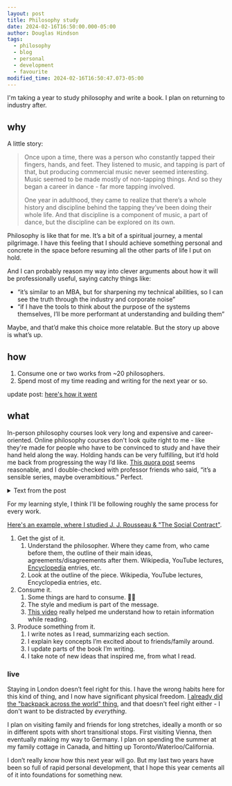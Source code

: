 ```yaml
---
layout: post
title: Philosophy study
date: 2024-02-16T16:50:00.000-05:00
author: Douglas Hindson
tags:
  - philosophy
  - blog
  - personal
  - development
  - favourite
modified_time: 2024-02-16T16:50:47.073-05:00
---
```

I'm taking a year to study philosophy and write a book. I plan on returning to industry after.
## why
A little story:

> Once upon a time, there was a person who constantly tapped their fingers, hands, and feet. They listened to music, and tapping is part of that, but producing commercial music never seemed interesting. Music seemed to be made mostly of non-tapping things. And so they began a career in dance - far more tapping involved.
> 
> One year in adulthood, they came to realize that there’s a whole history and discipline behind the tapping they’ve been doing their whole life. And that discipline is a component of music, a part of dance, but the discipline can be explored on its own.

Philosophy is like that for me. It’s a bit of a spiritual journey, a mental pilgrimage. I have this feeling that I should achieve something personal and concrete in the space before resuming all the other parts of life I put on hold.

And I can probably reason my way into clever arguments about how it will be professionally useful, saying catchy things like:
- “it’s similar to an MBA, but for sharpening my technical abilities, so I can see the truth through the industry and corporate noise”
- “if I have the tools to think about the purpose of the systems themselves, I’ll be more performant at understanding and building them”

Maybe, and that’d make this choice more relatable. But the story up above is what’s up.
## how
1. Consume one or two works from ~20 philosophers.
2. Spend most of my time reading and writing for the next year or so.

update post: [here's how it went](/microsoft-google-and-strawberry-liquorice)
## what

In-person philosophy courses look very long and expensive and career-oriented. Online philosophy courses don't look quite right to me - like they're made for people who have to be convinced to study and have their hand held along the way. Holding hands can be very fulfilling, but it’d hold me back from progressing the way I’d like. [This quora post](https://qr.ae/py6yGR) seems reasonable, and I double-checked with professor friends who said, “it’s a sensible series, maybe overambitious.” Perfect.

<details markdown="1">

<summary>Text from the post</summary>
<br>

Most answers here suggest reading some introductions to philosophy. While that’s all fine and dandy, as the question seems to be about the works of great philosophers, i.e. primary works, I thought I would chip in with a fairly substantial list of important works from great philosophers. I order them according to some hazy principle that takes into account how easy they are to read and how they might build upon each other or have important synergy – or something. At the end of the day, it will be just my personal list that happens to make sense for me.<br>

<br>

Caveat: I leave out non-Western philosophy because I have little expertise on it, and I lean towards theoretical philosophy (metaphysics, epistemology, etc.) rather than practical (ethics, political philosophy, aesthetics) simply because of my own (lack of) knowledge. Ok, enough hedging, let’s do this!<br>

<br>

1. There can be only one first choice: start with Plato. In many ways the father of all Western philosophy, Plato’s thought set the stage for the more than two millennia of philosophy to follow. I recommend:<br>

<br>

- Republic, an undisputed classic of philosophy and fairly easy to read. Includes the famous cave allegory!<br>

- Apology, because it contains such awesome philosophy on what philosophy is – and what it is good for.<br>

- Theaetetus, if you are interested in the fundamental epistemological question: What is knowledge?<br>

- Phaedo, for Plato’s take on the mind and soul.<br>

- Meno, for Plato’s take on virtue and intrinsic ideas.<br>

- Parmenides, a bonus book on Plato’s metaphysics. Tougher than others though.<br>

<br>

2. After Plato, there was Aristotle, and since the two together constitute the pillars of all philosophy, I recommend moving onto him next. Now, the problem is that Aristotle is the polar opposite of Plato: whereas Plato is easy to read but philosophically, perhaps, a bit wishy-washy, Aristotle is almost unparalleled with his philosophical acuity and precision, yet reading him can feel like chewing on a 2000 years old piece of parchment. Except for one work:<br>

<br>

- Nicomachean Ethics. An immensely influential yet easy to read work on Aristotelian virtue ethics. (We will return to Aristotle later.) If you get pumped up enough, do continue to its sequel Politics.<br>

<br>

3. The third philosopher you should read is without a doubt René Descartes. There may be two millennia of philosophy between him and the previous dudes, but we must move on, for now, to the next great revolution in philosophy. Three works from Descartes suggest themselves:<br>

<br>

- Meditations on First Philosophy, one of the true classics of all time, this work takes a sceptical approach to everything that philosophy has hitherto accomplished and sets down the ideal of certain knowledge, and the method to gain it, for which philosophy is known.<br>

- Discourse on the Method, while less approachable than Meditations, this work connects Descartes more tightly to the scientific revolution that was taking place in his lifetime.<br>

- Passions of the Soul, a bonus book, if Descartes rocks your boat. Discusses, among others, the famous mind–body problem that has captivated and frustrated philosophers ever since.<br>

<br>

4. Let us now look at the rise of democracy and new social and political philosophy. It is time, Jean-Jacques Rousseau, for your:<br>

<br>

- Social Contract. The book that influenced such much of enlightenment, the French Revolution, and the development of republicanism. Begins with the words: “Man is born free, and everywhere he is in chains. Those who think themselves the masters of others are indeed greater slaves than they.” Yeah!<br>

- Emilé, or On Education. Bonus book for those interested in education and philosophy of pedagogics. The book is famous for making Kant himself forget his daily afternoon walk. (Well, that’s a myth of course, but it says something!)<br>

<br>

5. Ok, boys and girls, let’s deconstruct philosophy: enter Ludwig Wittgenstein! Now the argument could be made that we should first take on empiricists and rationalists and Kant, but since historical progression of philosophy is not necessarily the best progression, and since Kant especially has a bit of a reputation for being a tough nut to crack, I think this is as good a time as any to see where philosophy ended up after the dust settled on those issues. Since we have the benefit of hindsight, let us use it!<br>

<br>

- Philosophical Investigations. In a sense this work represents a return to a Socratic ideal of philosophy, common to some other deconstructive works of 19th and 20th century – a string of questions in search of wisdom more than a system of answers.<br>

- Tractatus Logico-philosophicus. If Philosophical Investigations is a journey into the philosophical confusion of a mature thinker, Tractatus is the final-sorry-not-final string of answers of young Wittgenstein that eventually threw him into that confusion. It is an impressive work of logical hubris that arose after modern logic was invented, presenting answers to everything – and yet with the very last sentence, destroying it all. Points for irony!<br>

<br>

6. While Wittgenstein presents the logician’s journey into philosophical deconstruction and modern rootlessness, the quintessential emotional journey is brought to you by Søren Kierkegaard, the father of existentialism and a great inspiration of Wittgenstein. Want to be lifted up by the beauty of his prose and hurled into the pits of desperation by the profundity of his analysis of the human condition? Then take a leap of faith with these works:<br>

<br>

- Fear and Trembling. If any work ever has laid bare the absurdity, beauty, and terror of human existence in its purity, it is this. Kierkegaard deconstructs the story of Abraham and Isaac with amazing acuity, setting ethics and religion, knowledge and faith, on a collision course that makes madness seem like wisdom and wisdom – madness.<br>

- Either/Or. Pits aesthetic life against ethical life, desires against duties, and by doing so goes deep indeed into this fundamental conflict within humans.<br>

- Concluding Scientific Postscript to Philosophical Fragments. Can’t get enough of Kierkegaard? Kierkegaard’s ode to subjectivity – “Subjectivity is Truth” – and one of his more direct engagements with philosophical traditions, especially with Hegelianism and its all-devouring objectivism.<br>

<br>

7. Now that we have cherry-picked our way through the history of western philosophy, it is time to return to the roots: I summon you again, Aristotle, for we still have much to discuss:<br>

<br>

- Metaphysics. This, alongside Kant’s Critique of Pure Reason, is probably the most momentous work in the history of western philosophy, and as dry as it may appear, it should be read by anyone serious about philosophy, contain as it does the foundations for all the metaphysics that came after.<br>

- Organon. A collection of works that laid down the foundations of logic and conceptual analysis – I especially recommend Categories and the Prior and Posterior Analytics.<br>

- Poetics. The first work in literary theory ever written and an indispensable work for anyone interested in aesthetics.<br>

- Bonus books: Physics and On the Soul. Bonus only because a) Physics is more obsolete in many ways than most important works of philosophy, and b) On the Soul is required reading only for those with particular interest in the topic.<br>

<br>

8. While Aristotelian philosophy was originally sidelined for almost a millennium, thanks to Arabic philosophers it made a remarkable comeback around the turn of the second millennium AD. Nowhere is the pre-eminent status of Aristotle as clear and nowhere has it been as systematically developed to what many consider its perfect final form than in St. Thomas Aquinas:<br>

<br>

- Summa theologica. Medieval philosophy has been anything but in vogue for the longest time now, considered boring, arcane, and useless by many – the term scholastic that refers to this period of philosophy is synonymous for dry. Yet it would be folly to ignore the wonderful fireworks of reason that can be found in the pages of Summa theologica.<br>

<br>

9. Next up, David Hume, the champion of empiricism. He not only wrote beautiful philosophy but also took empiricism to its famous conclusion (?) of scepticism. I recommend above all the following book, or two books if Hume sings to your soul:<br>

<br>

- A Treatise of Human Nature. This defining work of Hume spells out the scientific method of empiricism, the famous problem of induction, and Hume’s fork: there can be no is from ought.<br>

- An Enquiry Concerning Human Understanding. Develops the themes found in the Treatise.<br>

<br>

10. Where there is empiricism, rationalism is close behind, and so I choose you Benedictus de Spinoza, the awesomest rationalist that has ever blessed us with his presence:<br>

<br>

- Ethics. This book may be difficult, but it beautifully distils the rationalistic method into its very essence, starting from certain fundamental premises and proceeding like a logical steamroller from one indisputable logical move to another. Did I say indisputable? Oops – that will return to haunt me.<br>

- If Spinoza is, at the end, too much to handle at this point, you might consider Leibniz instead, specifically his Monadology if you like to chew your metaphysics in aphoristic little snacks or New Essays if you want the whole nine course meal.<br>

<br>

11. No list of works of great philosophers could pretend to have the right to exist without Immanuel Kant, and so we finally come to possibly the greatest philosophical work ever written:<br>

<br>

- Critique of Pure Reason. This massive and profound (and, yeah, sure, difficult) work forever changed the landscape of philosophy, tearing down the battlements of age-old enemies, empiricism and rationalism, realism and idealism, and showing that there can be a peaceful coexistence of them all – if you are willing to pay the price. The First Critique (for there were others) turned the focus of philosophy inward by engaging reason in the quest of self-reflection and self-understanding. This turn can be seen in every single piece of philosophy that came after. It’s cool, is all I’m saying – but it is also tough. But cool.<br>

- Groundwork for the Metaphysics of Morals. An easier read and in general a more accessible presentation of Kant’s revolutionary theory of ethics: deontological or duty ethics. Read this, and if you are up for more (and if you are already missing the awesomeness that is the First Critique), also read the Second Critique: Critique of Practical Reason.<br>

- Critique of the Power of Judgment. The third and final Critique, this works presents not only Kant’s aesthetic theory but also his views on teleology of nature and the role he assigns to faith and religion.<br>

- What is Enlightenment? Proof that Kant can actually write accessible and uplifting prose, this prize-winning essay presented what became the rallying cry of enlightenment: sapere aude! – Dare to know!<br>

<br>

12. The era of pure Kantian philosophy was short indeed, and a mere 20 years after the publication of the First Critique, when Kant was still clinging onto life, new winds blew German philosophy to a very different direction. Enter the champion of post-Kantian German philosophy, G. W. F. Hegel:<br>

<br>

- The Phenomenology of Spirit. It is this work that best encapsulates the Hegelian (or Fichtean, see below!) dialectical method of three (published three years after Kant’s death – coincidence? I think not!): thesis, antithesis, and synthesis. Follow Hegel on a journey of human reason from the original fact of being through consciousness all the way to absolute knowledge. Sounds good? Just don’t expect an easy read.<br>

- Science of Logic. The official sequel to the critically acclaimed Phenomenology, this work follows its de facto protagonist, dialectics, through its exciting life. We meet wacky characters like nothingness and concept – but make no mistake about it, nothing is exactly what it seems! But concept is a bit out of your mind, maybe. (It’s a pun!)<br>

<br>

13. Not all post-Kantian German philosophy was like Hegel’s, however, and it is here that we come to one of the most thought-provoking philosophers of all time (which is, I guess, a welcome trait in a philosopher), the bad-boy of philosophy and the daydream of teenage emos all across the world: Friedrich Nietzsche. Not Nieztsche, nor Nitzsche, nor Nietshe – N-i-e-t-z-s-c-h-e:<br>

<br>

- On the Genealogy of Morality. The definitive presentation of Nietzsche’s ethical thinking, it tracks the history and development of the idea of morality, complete with its deconstruction.<br>

- Thus Spake Zarathustra. The perennial work of individualism, commonly misunderstood and tragically misused by the fascist Nazi movement (thanks, Nietzsche’s sister!), this work is perhaps at the end of the day a greater feat in literature than in philosophy – but don’t let that hold you back.<br>

- Ecce homo. A peculiar work of a peculiar philosopher, Ecce homo presents Nietzsche’s own not-entirely-non-ironic self-assessment as the harbinger of a new philosophy.<br>

<br>

14. Time to take a break and see what is new on the other side of the English canal. While the developments of philosophy there might have not been as deep, they were markedly more… practical. So let us take a look at great British philosopher John Stuart Mill:<br>

<br>

- On Liberty. This classic work lays down the foundations of the so-called harm principle, a libertarian concept that grants people freedom to do what they want as long as they don’t harm themselves or others (too much). It also offers a remarkable defence of freedom of speech.<br>

- Utilitarianism. Speaking of consequentialist ethics, this work is easily the classic presentation utilitarianism that takes the moral value of an action to consist in the utility it produces for the society. While you are at it, you might also consider Jeremy Bentham’s The Principles of Morals and Legislation, the originator of utilitarianism.<br>

<br>

15. Ok, done breathing? As I come now to the final must-read great works of the history of philosophy, I present you also with one of the most difficult as well as contested philosophers in this list, Martin Heidegger:<br>

<br>

- Being and Time. Despite having never finished his two-part book series on, well, being and time, this work stands at the epicentre of 20th century philosophy, rivalled in influence and philosophical prowess only by the works of Wittgenstein. Being and Time is the quintessential work of modern existentialism and phenomenology – though Heidegger of course denied that it was either. It presents an analysis of human existence through its temporality, thrown as we are in the ever elusive now between birth and death. Heidegger weaves masterful philosophy on such central aspects of human existence as care and fear, both arising form our temporal nature, and develops the idea of a hermeneutical circle through which we gain ever deeper understanding of ourselves and our place in the world.<br>

- “What Is Called Thinking?”. An lecture often thought as the most representative of his later philosophy, and as far as the title goes, an obvious choice for any fan of philosophy.<br>

- “The Question Concerning Technology”. Technology has not stood in the core of philosophy, though maybe it should have. Through an analysis of technology and our relationship to it, Heidegger ultimately finds that technology, like many a thing in Heidegger, is a fundamental expression of truth and its unhiddenness: the way the world unfolds to us through our inquiry. Yep.<br>

<br>

Further Reading<br>

<br>

While I should think there is enough of material above for years of philosophy, we have but scratched the surface. So I wanted to present, in a temporal but otherwise in no particular order, works that – while they may not be absolutely essential for understanding philosophy – should be read by those who wish to focus or gain a deeper understanding of certain philosophical traditions.<br>

<br>

1. Antiquity<br>

<br>

- Heracleitus: Fragments. Perhaps no other pre-Socratic philosopher has influenced and impressed philosophers more than the eminent Heracleitus. Only fragments survive, but they are worth reading.<br>

- Sextos Empiricus: Outlines of Pyrrhonism. Perhaps the greatest (surviving) work of sceptical philosophy of all time. A must read for those looking for certainty – or the certainty that there is no certainty.<br>

- Marcus Aurelius: Meditations. The stoic school was and still is influential in philosophy, but much of the original works of stoics have been lost. Perhaps the best work of stoicism comes, then, from this Roman emperor and stoic of a later period.<br>

<br>

2. Early Middle Ages<br>

<br>

- Plotinus: Enneads. The One and true Plotinus, often shunned for his mystical and arcane philosophical system, the Enneads present a fantastic, wild, and rationalistic development of the (Neo-)Platonic ideas. The influence of Plotinus on early Christianity was immense, and some consider Plotinus one of the greatest philosophers of all time – go see what the fuss is about!<br>

- St. Augustine of Hippo: Confessions. A beautiful book from a beautiful mind, St. Augustine is perhaps the most approachable and touching of all medieval philosophers. Apart from the life wisdom this work imparts, it also is the actual origin of Descartes’s famous quip: I think, therefore I am.<br>

- Boëthius: Consolation of Philosophy. If you ever wonder whether philosophy is making you happy or miserable (probably both), this is the work for you. Written by Boëthius while waiting to die (no kidding), it is a beautiful journey through self-understanding, wisdom, and philosophical topics like metaphysics and ethics.<br>

<br>

3. Late Middle Ages<br>

<br>

- Ibn Rushd, a.k.a. Averroës: The Incoherence of Incoherence. A defence of Aristotelianism against what Ibn Rushd considered to be a corruption of Aristotle by Al-Ghazali and Ibn Sina (a.k.a. Avicenna). A hugely influential work in Catholic medieval philosophy and in the re-establishment of Aristotelian philosophy.<br>

- William of Ockham: Sum of Logic. Ockham wrote a massive amount of treatises, and it is not easy to find his central philosophical ideas – such as his famous razor. The Sum of Logic, however, at least comes close by containing his influential idea of nominalism. It is also as good a book as any to get to know one of the more impressive feats of medieval philosophers: their developments in logic.<br>

- Duns Scotus: Ordinatio of the Oxford Lectures (see the Critical Edition by Peter Simpson). Not the easiest of the medieval philosophers – I like to call him the medieval Kant – this thinker is worth the time of a patient reader. A great synthesiser of positions, he sought a middle ground in the prevailing medieval disputes.<br>

<br>

4. Renaissance<br>

<br>

- Francis Bacon: Novum Organum. Bacon’s famous work that presents induction as the titular new instrument for scientific investigation.<br>

- Niccolò Machiavelli: The Prince. The quintessential work for those craving for power, this work presents what is nowadays known as Machiavellian rules and principles for wannabe-tyrants. Your cup of tea, perhaps?<br>

- Thomas Hobbes: Leviathan. As exciting as the name may be, this must be the antithesis of Machiavelli’s The Prince when it comes to excitement of its content. Yes, it’s dry, but it is also one of the more influential political treaties of all time.<br>

- Blaise Pascal: Pensées. Pascal’s grand theological work, presenting among others the famous Pascal’s Wager.<br>

<br>

5. Early Modern<br>

<br>

- John Locke: An Essay Concerning Human Understanding. One of the three great empiricists, it is very much this work that originated modern empiricism to begin with. It also presents novel analyses of the human mind and cognitive capacities, propelling it to the status of a classic work in epistemology.<br>

- Bishop George Berkeley: Treatise Concerning the Principles of Human Knowledge. The second of the three great empiricists, Berkeley is certainly the most peculiar one and least relatable to contemporary empiricists – with his express idealism and philosophical reliance on God (he’s not called Bishop for nothing). Berkeley is nonetheless an ingenious philosopher, and this book makes that obvious to anyone with half a brain.<br>

- Gottfried Wilhelm Leibniz: Monadology and New Essays. I did mention these as alternatives to Spinoza above, but it bears repeating that these works are, indeed, worth reading.<br>

- Mary Wollstonecraft: A Vindication of the Rights of Woman. While not well-received by her contemporaries (I wonder why…), this is a true classic of early (18th century) feminism. You know, back in the days when it actually needed arguing that women are not inferior to men by nature. Wollstonecraft’s prose is beautiful, and a must read for everyone.<br>

<br>

6. 19th Century<br>

<br>

- Johann Gottlieb Fichte: Foundations of the Science of Knowledge. Oh, Fichte – the true but snubbed hero of German Idealism, the originator of the thesis–antithesis–synthesis scheme, snatched and better marketed by Hegel. Fichte struggled throughout his life to present his idea to overcome Kantian limitations, with several iterations of more or less the same work. Given that he never succeeded in lucidity, I think it is best to just bite the bullet and read this first attempt of his.<br>

- Friedrich Schelling: System of Transcendental Philosophy. The only philosopher on this whole list that I personally do not get at all, Schelling may have some more representative works (perhaps Naturphilosophie) but as it is my right as the author of this post to do so, I choose this one that makes most sense to me – bound up as it is with Kant’s philosophy.<br>

- Arthur Schopenhauer: The World as Will and Representation. Schopie my man, the Original Pessimist voted first in high school for the best philosophy hairdo. (Look it up!) This work, while lacking in that famous pessimism of his, presents his attempt to overcome Kantian limitations (join the club) with an ingenious appeal to to our free will – the only noumenal idea that Kant himself to an extent accepted as a fact, indeed the fact of reason.<br>

- Gottlob Frege: Basic Laws of Arithmetic. While Frege may not be the most accessible of philosophers, the father of modern logic certainly deserves a shout-out. For those more interested in his influential and ground breaking works on semantics, his later essays like “Function and Concept” or “Concept and Object” are recommendable.<br>

- Edmund Husserl: Logical Investigations. Speaking of fathers, here we have yet another one, of phenomenology this time. If you are interested more in the philosophy of science of this versatile philosopher, I can also recommend his later The Crisis of European Sciences and Transcendental Philosophy.<br>

- C. S. Peirce: “The Fixation of Belief”. A pragmatist essay on the methods of replacing doubt with belief, i.e. for gaining and solidifying knowledge. Consider also “How to Make Our Ideas Clear”.<br>

- William James: Pragmatism: A New Name for some Old Ways of Thinking. Peirce not enough pragmatism for you? Then consider the go-to book for an overview of pragmatism.<br>

<br>

7. Contemporary<br>

<br>

- Alfred J. Ayer: Language, Truth, and Logic. The reason why so many 20th century works in analytic philosophy are a conjunction of three deep-sounding words, this influential book popularised logical positivism in the English speaking world.<br>

- Bertrand Russell and Alfred Whitehead: Principia Mathematica. Perhaps the most famous failed book of all time, the Principia is a wild and bold attempt to ground all mathematics on logic. While I would only recommend this to aficionados, it is certainly the great contribution of Russell’s to philosophy, warts and all. If it is too much, after all, then you might want to consider Russell’s considerably more approachable essay “On Denoting”.<br>

- Simone de Beauvoir: The Second Sex. Second only in getting its due, that is. De Beauvoir’s feminist classic might not have started feminism but it became such an influential work that it started a second wave of it.<br>

- Emmanuel Levinas: Totality and Infinity. As hard as they come, this work is an ingenious attempt to develop and break free, as it were, from what Levinas calls Heidegger’s totalitarian philosophy. Set in the tradition of transcendental–phenomenological philosophy, this book develops an original ethical theory where ethics is understood through coming face-to-face with the Other. A pro-tip: if you find this work too much, read his early essay “On Escape”, it’s awesome and approachable.<br>

- Michel Foucault: The Archaeology of Knowledge. The main methodological work in Foucault’s structuralism. Presents the idea of how subconscious structures of society determine what we consider possible at a given time and age.<br>

- W. V. Quine: “Two Dogmas of Empiricism”. Quick and dirty, this little essay packs a bigger punch than most books. Brought down logical empiricism and defined the course of analytic philosophy for decades.<br>

- Jean-Paul Sartre: Being and Nothingness. Because nothing beats being like Being and Nothingness! Well, Existentialism is a Humanism just might, so keep that in mind too.<br>

<br>

---<br>

<br>

Also, I plan on reading some:<br>

- Foucault<br>

- Delause<br>

- Sartre<br>
</details>

For my learning style, I think I'll be following roughly the same process for every work.

[Here's an example, where I studied J. J. Rousseau & "The Social Contract"](2024-02-08-Rousseau-study-notes).

1. Get the gist of it.
	1. Understand the philosopher. Where they came from, who came before them, the outline of their main ideas, agreements/disagreements after them. Wikipedia, YouTube lectures, [Encyclopedia](https://plato.stanford.edu/index.html) entries, etc.
	2. Look at the outline of the piece. Wikipedia, YouTube lectures, Encyclopedia entries, etc.
2. Consume it.
	1. Some things are hard to consume. 🧘‍♂️
	2. The style and medium is part of the message.
	3. [This video](https://m.youtube.com/watch?v=uiNB-6SuqVA&list=PL7YPshZMeLIa2KksLNqmWx_SANbSjaUbU&index=9&pp=iAQB) really helped me understand how to retain information while reading.
3. Produce something from it.
	1. I write notes as I read, summarizing each section.
	2. I explain key concepts I’m excited about to friends/family around.
	3. I update parts of the book I’m writing.
	4. I take note of new ideas that inspired me, from what I read.

### live

Staying in London doesn’t feel right for this. I have the wrong habits here for this kind of thing, and I now have significant physical freedom. [I already did the "backpack across the world" thing](2013-08-23-itinerary), and that doesn't feel right either - I don't want to be distracted by *everything*.

I plan on visiting family and friends for long stretches, ideally a month or so in different spots with short transitional stops. First visiting Vienna, then eventually making my way to Germany. I plan on spending the summer at my family cottage in Canada, and hitting up Toronto/Waterloo/California.

I don’t really know how this next year will go. But my last two years have been so full of rapid personal development, that I hope this year cements all of it into foundations for something new.